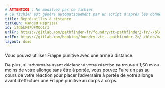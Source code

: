 ```yaml
---
# ATTENTION : Ne modifiez pas ce fichier
# Ce fichier est généré automatiquement par un script d'après les données du module Foundry VTT officiel et de sa traduction
title: Représailles à distance
titleEn: Ranged Reprisal
id: iTdbkP07UFMOo1rI
urlFr: https://gitlab.com/pathfinder-fr/foundryvtt-pathfinder2-fr/-/blob/master/data/feats/iTdbkP07UFMOo1rI.htm
urlEn: https://gitlab.com/hooking/foundry-vtt---pathfinder-2e/-/blob/master/packs/data/feats.db/ranged-reprisal.json
layout: dons
---
```

Vous pouvez utiliser Frappe punitive avec une arme à distance.

De plus, si l’adversaire ayant déclenché votre réaction se trouve à 1,50 m ou moins de votre allonge sans être à portée, vous pouvez Faire un pas au cours de votre réaction pour placer l’adversaire à portée de votre allonge avant d’effectuer une Frappe punitive au corps à corps.
